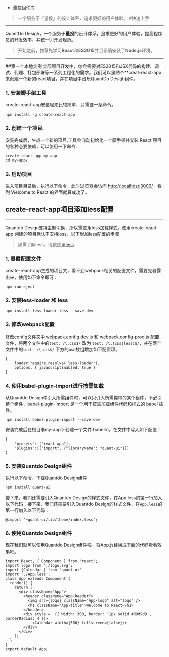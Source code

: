 * 量投组件库
> 一个服务于「量投」的设计体系，追求更好的用户体验。
#快速上手
-----
QuantDo Desigh，一个服务于**量投**的设计体系，追求更好的用户体验，提高程序员的开发效率，并统一UI开发规范。
> 开始之前，推荐先学习**React**和**ES2015**并且正确安装了**Node.js**环境。

-----
##第一个本地实例
实际项目开发中，你会需要对ES2015和JSX代码的构建、调试、代理、打包部署等一系列工程化的需求。我们可以里哟个**creat-react-app来创建一个新的react项目，并在项目中音乐QuantDo Desigh组件。

### 1. 安装脚手架工具
create-react-app安装起来比较简单，只需要一条命令。
```
npm install -g create-react-app
```
### 2. 创建一个项目.
安装完成后，生成一个新的项目,工具会自动初始化一个脚手架并安装 React 项目的各种必要依赖，可以使用一下命令:
```
create-react-app my-app
cd my-app/
```
### 3. 启动项目
进入项目目录后，执行以下命令，此时浏览器会访问 [http://localhost:3000/](http://localhost:3000/)，看到 Welcome to React 的界面就算成功了。
## create-react-app项目添加less配置
-----
Quantdo Design支持主题切换，所以需使用less加载样式。使用create-react-app 创建的项目默认不支持less，以下增加less配置的步骤
> 如需了解less，请戳这里[less](http://lesscss.cn/)
### 1. 暴露配置文件
create-react-app生成的项目文，看不到webpack相关的配置文件，需要先暴露出来，使用如下命令即可：
```
npm run eject
```
### 2. 安装less-loader 和 less
```
npm install less-loader less --save-dev
```
### 3. 修改webpack配置
修改config文件夹中 webpack.config.dev.js 和 webpack.config-prod.js 配置文件，将两个文件中的`test: /\.css$/` 改为 `test: /\.(css|less)$/`，并在两个文件中的`test: /\.css$/` 下方的`use`数组增加如下配置项。
```
{
    loader:require.resolve('less-loader'),
    options: { javascriptEnabled: true }
}
```
### 4. 使用babel-plugin-import进行按需加载
从Quantdo Design中引入所需组件时，可以只引入所需类中的某个组件，不必引整个组件，babel-plugin-import 是一个用于按需加载组件代码和样式的 babel 插件。
```
npm install babel-plugin-import --save-dev
```
安装完成后在根目录my-app下创建一个文件.babelrc，在文件中写入如下配置：
```
{
    "presets": ["react-app"],
    "plugins":[["import", {"libraryName": "quant-ui"}]]
}
```
### 5. 安装Quantdo Design组件
执行以下命令，下载Quantdo Desigh组件
```
npm install quant-ui
```
接下来，我们还需要引入Quantdo Design的样式文件，在App.less的第一行加入以下代码：接下来，我们还需要引入Quantdo Design的样式文件，在`App.less`的第一行加入以下代码：
```
@import '~quant-ui/lib/theme/index.less';
```
### 6. 使用Quantdo Design组件
现在我们就可以使用Quantdo Desigh组件啦，将App.js替换成下面的代码看看效果吧。
```
import React, { Component } from 'react';
import logo from './logo.svg';
import {Calendar } from 'quant-ui'
import './App.less';
class App extends Component {
  render() {
    return (
      <div className="App">
        <header className="App-header">
          <img src={logo} className="App-logo" alt="logo" />
          <h1 className="App-title">Welcome to React</h1>
        </header>
        <div style =  {{ width: 300, border: '1px solid #d9d9d9', borderRadius: 4 }}>
            <Calendar width={500} fullscreen={false}/>
        </div>
      </div>
    );
  }
}
export default App;
```

